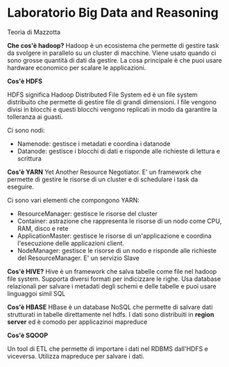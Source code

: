# Laboratorio Big Data and Reasoning 
Teoria di Mazzotta 


**Che cos'è hadoop?**
Hadoop è un ecosistema che permette di gestire task da svolgere in parallelo su un cluster di macchine.
Viene usato quando ci sono grosse quantità di dati da gestire. La cosa principale è che puoi usare 
hardware economico per scalare
le applicazioni.

**Cos'è HDFS**

HDFS significa Hadoop Distributed File System ed è un file system distribuito che permette di
gestire file di grandi dimensioni. I file vengono divisi in blocchi e questi blocchi vengono replicati
in modo da garantire la tolleranza ai guasti.

Ci sono nodi:
- Namenode: gestisce i metadati e coordina i datanode
- Datanode: gestisce i blocchi di dati e risponde alle richieste di lettura e scrittura

**Cos'è YARN**
Yet Another Resource Negotiator. E' un framework che permette di gestire le risorse di un cluster
e di schedulare i task da eseguire.

Ci sono vari elementi che compongono YARN:

- ResourceManager: gestisce le risorse del cluster
- Container: astrazione che rappresenta le risorse di un nodo come CPU, RAM, disco e rete
- ApplicationMaster: gestisce le risorse di un'applicazione e coordina l'esecuzione delle applicazioni client.
- NodeManager: gestisce le risorse di un nodo e risponde alle richieste del ResourceManager. E' un servizio Slave


**Cos'è HIVE?**
Hive è un framework che salva tabelle come file nel hadoop file system. Supporta diversi formati per indicizzare le righe.
Usa database relazionali per salvare i metadati degli schemi e delle tabelle e puoi usare linguaggoi simil SQL

**Cos'è HBASE**
HBase è un database NoSQL che permette di salvare dati strutturati in tabelle direttamente nel hdfs. I dati sono distribuiti in **region server** ed è comodo per applicazinoi mapreduce

**Cos'è SQOOP**

Un tool di ETL che permette di 
importare i dati nel RDBMS dall'HDFS e viceversa. Utilizza mapreduce per salvare i dati.